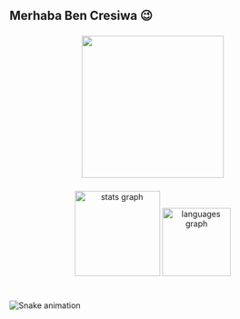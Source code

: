 <h2 align="left">Merhaba Ben Cresiwa 😉</h2>

###

<div align="center">
  <img height="250" src="https://media1.giphy.com/media/v1.Y2lkPTc5MGI3NjExOTg1YzEzY2FmYTkwZjEyYWM2ZThjMGZjNmE4MjBlMjFkMzRjYjNlMSZjdD1n/cqTym0sHukkfarTIOR/giphy.gif"  />
</div>

###

<div align="center">
  <img src="https://github-readme-stats.vercel.app/api?hide_title=false&hide_rank=false&show_icons=true&include_all_commits=true&count_private=true&disable_animations=false&theme=vue-dark&locale=en&hide_border=false&custom_title=İstatistiklerim&username=Cresiwa" height="150" alt="stats graph"  />
  <img src="https://github-readme-stats.vercel.app/api/top-langs?locale=en&hide_title=false&layout=compact&card_width=320&langs_count=3&theme=vue-dark&hide_border=false&username=Cresiwa" height="120" alt="languages graph"  />
</div>

###

<br clear="both">

<img src="https://raw.githubusercontent.com/Cresiwa/Cresiwa/blob/output/snake.svg" alt="Snake animation" />

###
